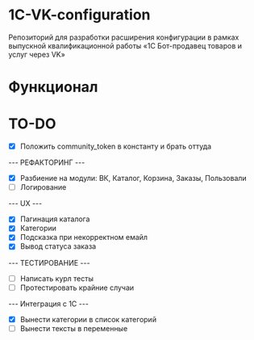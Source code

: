 # 1C-VK-configuration
Репозиторий для разработки расширения конфигурации в рамках выпускной квалификационной работы «1С Бот-продавец товаров и услуг через VK»

# Функционал

# TO-DO
- [x] Положить community_token в константу и брать оттуда

--- РЕФАКТОРИНГ ---
- [x] Разбиение на модули: ВК, Каталог, Корзина, Заказы, Пользовали
- [ ] Логирование

--- UX ---
- [x] Пагинация каталога 
- [x] Категории
- [x] Подсказка при некорректном емайл
- [x] Вывод статуса заказа

--- ТЕСТИРОВАНИЕ --- 
- [ ] Написать курл тесты
- [ ] Протестировать крайние случаи

--- Интеграция с 1С --- 
- [x] Вынести категории в список категорий
- [ ] Вынести тексты в переменные